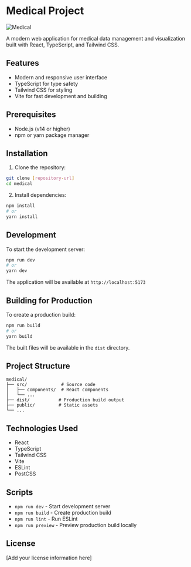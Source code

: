 # Medical Project
![Medical](thumbnail.png)

A modern web application for medical data management and visualization built with React, TypeScript, and Tailwind CSS.

## Features

- Modern and responsive user interface
- TypeScript for type safety
- Tailwind CSS for styling
- Vite for fast development and building

## Prerequisites

- Node.js (v14 or higher)
- npm or yarn package manager

## Installation

1. Clone the repository:
```bash
git clone [repository-url]
cd medical
```

2. Install dependencies:
```bash
npm install
# or
yarn install
```

## Development

To start the development server:

```bash
npm run dev
# or
yarn dev
```

The application will be available at `http://localhost:5173`

## Building for Production

To create a production build:

```bash
npm run build
# or
yarn build
```

The built files will be available in the `dist` directory.

## Project Structure

```
medical/
├── src/             # Source code
│   ├── components/  # React components
│   └── ...
├── dist/           # Production build output
├── public/         # Static assets
└── ...
```

## Technologies Used

- React
- TypeScript
- Tailwind CSS
- Vite
- ESLint
- PostCSS

## Scripts

- `npm run dev` - Start development server
- `npm run build` - Create production build
- `npm run lint` - Run ESLint
- `npm run preview` - Preview production build locally

## License

[Add your license information here] 
